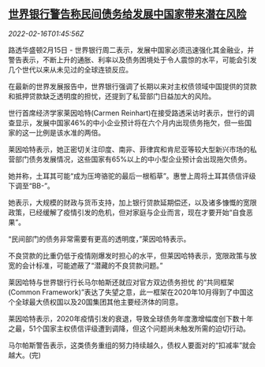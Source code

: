 <!--1644976863000-->
[世界银行警告称民间债务给发展中国家带来潜在风险](https://cn.reuters.com/article/world-bank-private-debt-risks-0215-tues-idCNKBS2KL04F)
------

<div><i>2022-02-16T01:45:56Z</i></div><p>路透华盛顿2月15日 - 世界银行周二表示，发展中国家必须迅速强化其金融业，并警告表示，不断上升的通胀、利率以及债务困境处于令人震惊的水平，可能会引发几个世代以来从未见过的全球连锁反应。</p><p>在最新的世界发展报告中，世界银行强调了长期以来对主权债领域中国提供的贷款和抵押贷款缺乏透明度的担忧，还提到了私营部门日益加大的风险。</p><p>世行首席经济学家莱因哈特(Carmen Reinhart)在接受路透采访时表示，世行的调查显示，发展中国家46%的中小企业预计将在六个月内出现债务拖欠，但一些国家的这一比例是该水准的两倍。</p><p>莱因哈特表示，她正密切关注印度、南非、菲律宾和肯尼亚等较大型新兴市场的私营部门债务发展情况，这些国家有65%以上的中小型企业预计会出现拖欠债务。</p><p>她并称，土耳其可能“成为压垮骆驼的最后一根稻草”。惠誉上周将土耳其债信评级下调至“BB-”。</p><p>她表示，大规模的财政与货币支持，加上银行贷款延期偿还，以及诸多慷慨的宽限政策，已经缓解了疫情引发的危机，但对家庭与企业而言，现在才要开始“自食恶果”。</p><p>“民间部门的债务非常需要有更高的透明度，”莱因哈特表示。</p><p>不良贷款的比重仍低于疫情刚爆发时担心的水平，但莱因哈特表示，宽限政策与放宽的会计标准，可能遮蔽了“潜藏的不良贷款问题。”</p><p>莱因哈特与世界银行行长马尔帕斯还就应对官方双边债务担忧 的“共同框架(Common Framework)”表达了失望之意，此一框架在2020年10月得到了中国这个全球最大债权国以及20国集团其他主要经济体的同意。</p><p>莱因哈特表示，2020年疫情引发的衰退，导致全球债务年度激增幅度创下数十年之最，51个国家主权债信评级遭到调降，但这个问题尚未触发所需的迫切行动。</p><p>马尔帕斯警告表示，这类债务重组的努力持续越久，债权人要面对的“扣减率”就会越大。(完)</p>
